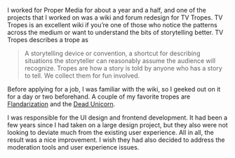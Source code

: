I worked for Proper Media for about a year and a half, and one of the projects that I worked on was a wiki and forum redesign for TV Tropes. TV Tropes is an excellent wiki if you’re one of those who notice the patterns across the medium or want to understand the bits of storytelling better. TV Tropes describes a trope as

> A storytelling device or convention, a shortcut for describing situations the storyteller can reasonably assume the audience will recognize. Tropes are how a story is told by anyone who has a story to tell. We collect them for fun involved.

Before applying for a job, I was familiar with the wiki, so I geeked out on it for a day or two beforehand. A couple of my favorite tropes are [Flandarization](https://tvtropes.org/pmwiki/pmwiki.php/Main/Flanderization) and the [Dead Unicorn](https://tvtropes.org/pmwiki/pmwiki.php/Main/DeadUnicornTrope). 

I was responsible for the UI design and frontend development. It had been a few years since I had taken on a large design project, but they also were not looking to deviate much from the existing user experience. All in all, the result was a nice improvement. I wish they had also decided to address the moderation tools and user experience issues.
